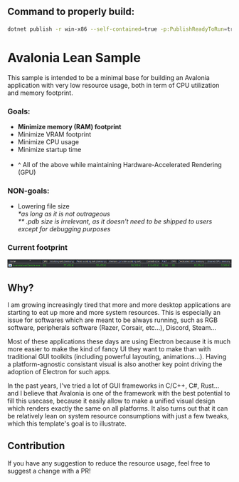 ﻿## Command to properly build:
```bash
dotnet publish -r win-x86 --self-contained=true -p:PublishReadyToRun=true -c Release
```

# Avalonia Lean Sample
This sample is intended to be a minimal base for building an Avalonia application with 
very low resource usage, both in term of CPU utilization and memory footprint.

### Goals:
- **Minimize memory (RAM) footprint**
- Minimize VRAM footprint
- Minimize CPU usage
- Minimize startup time<br>
  <br>
- ^ All of the above while maintaining Hardware-Accelerated Rendering (GPU)

### NON-goals:
- Lowering file size
  <br>*\*as long as it is not outrageous*
  <br>*\*\* .pdb size is irrelevant, as it doesn't need to be shipped to users 
      except for debugging purposes*

### Current footprint
![AvaloniaLeanSampleResourcesUsage.png](AvaloniaLeanSampleResourcesUsage.png)

## Why?
I am growing increasingly tired that more and more desktop applications are starting
to eat up more and more system resources. This is especially an issue for softwares
which are meant to be always running, such as RGB software, peripherals software (Razer,
Corsair, etc...), Discord, Steam...

Most of these applications these days are using Electron because it is much more easier
to make the kind of fancy UI they want to make than with traditional GUI toolkits
(including powerful layouting, animations...).
Having a platform-agnostic consistant visual is also another key point driving the
adoption of Electron for such apps.

In the past years, I've tried a lot of GUI frameworks in C/C++, C#, Rust... and I believe
that Avalonia is one of the framework with the best potential to fill this usecase, 
because it easily allow to make a unified visual design which renders exactly the same
on all platforms. It also turns out that it can be relatively lean on system resource
consumptions with just a few tweaks, which this template's goal is to illustrate.

## Contribution
If you have any suggestion to reduce the resource usage, feel free to suggest a 
change with a PR!